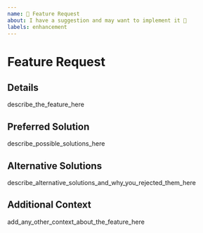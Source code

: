 ```yaml
---
name: 🚀 Feature Request
about: I have a suggestion and may want to implement it 🙂
labels: enhancement
---
```


# Feature Request

## Details

describe_the_feature_here

## Preferred Solution

describe_possible_solutions_here

## Alternative Solutions

describe_alternative_solutions_and_why_you_rejected_them_here

## Additional Context

add_any_other_context_about_the_feature_here
